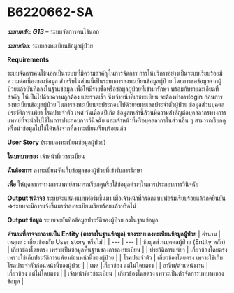 # B6220662-SA
***ระบบหลัก: G13*** – ระบบจัดการคนไข้นอก 
 
***ระบบย่อย:*** ระบบลงทะเบียนข้อมูลผู้ป่วย

**Requirements**

ระบบจัดการคนไข้นอกเป็นระบบที่มีความสำคัญในการจัดการ การให้บริการอย่างเป็นระบบเรียบร้อยมีความต่อเนื่องของข้อมูล สำหรับในส่วนนี้เป็นระบบการลงทะเบียนข้อมูลผู้ป่วย โดยการขอข้อมูลจากผู้ป่วยแล้วบันทึกลงในฐานข้อมูล เพื่อให้มีรายชื่อหรือข้อมูลผู้ป่วยที่เข้ามารักษา พร้อมกับรายละเอียดที่สำคัญ ให้เป็นไปด้วยความถูกต้อง และรวดเร็ว ซึ่งเจ้าหน้าที่เวชระเบียน จะต้องทำการlogin ก่อนการลงทะเบียนข้อมูลผู้ป่วย ในการลงทะเบียนจะประกอบไปด้วยหมายเลขประจำตัวผู้ป่วย ข้อมูลส่วนบุคคล ประวัติการแพ้ยา โรคประจำตัว เพศ วันเดือนปีเกิด ข้อมูลเหล่านี้ล้วนมีความสำคัญต่อบุคลลากรทางการแพทย์ที่จะนำไปใช้ในการประกอบการวินิจฉัย และเจ้าหน้าที่หรือบุคลลากรในส่วนอื่น ๆ สามารถเรียกดูหรือนำข้อมูลไปใช้ได้หลังจากที่ลงทะเบียนเรียบร้อยแล้ว


**User Story** (ระบบลงทะเบียนข้อมูลผู้ป่วย)

**ในบทบาทของ**	เจ้าหน้าที่เวชระเบียน

**ฉันต้องการ**	ลงทะเบียนจัดเก็บข้อมูลของผู้ป่วยที่เข้ารับการรักษา

**เพื่อ**		ให้บุคลากรทางการแพทย์สามารถเรียกดูหรือใช้ข้อมูลต่างๆในการประกอบการวินิจฉัย


**Output หน้าจอ** ระบบจะแสดงแบบฟอร์มขึ้นมา เมื่อเจ้าหน้าที่กรอกแบบฟอร์มเรียบร้อยแล้วกดยืนยัน 
                       =>ระบบจะมีการแจ้งขึ้นมาว่าลงทะเบียนเรียบร้อยแล้วหรือไม่
                       
**Output ข้อมูล** ระบบจะบันทึกข้อมูลประวัติของผู้ป่วย ลงในฐานข้อมูล


**คำนามที่อาจจะกลายเป็น Entity (ตารางในฐานข้อมูล) ของระบบลงทะเบียนข้อมูลผู้ป่วย**
| คำนาม | เหตุผล : เกี่ยวข้องกับ User story หรือไม่ |
| --- | --- |
| ข้อมูลส่วนบุคคลผู้ป่วย (Entity หลัก) | เกี่ยวข้องโดยตรง เพราะเป็นข้อมูลพื้นฐานของการลงทะเบียน |
| ประวัติการแพ้ยา | เกี่ยวข้องโดยตรง เพราะใช้เก็บประวัติการแพ้ยาก่อนหน้านี้ของผู้ป่วย |
| โรคประจำตัว | เกี่ยวข้องโดยตรง เพราะใช้เก็บโรคประจำตัวก่อนหน้านี้ของผู้ป่วย |
| เพศ |เกี่ยวข้อง แต่ไม่โดยตรง |
| อาชีพ/ตำแหน่งงาน |เกี่ยวข้อง แต่ไม่โดยตรง |
| เจ้าหน้าที่เวชระเบียน | เกี่ยวข้องโดยตรง เพราะเป็นตัวจัดการบทบาทของข้อมูล |
